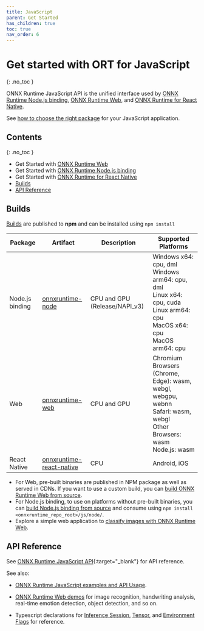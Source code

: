 ```yaml
---
title: JavaScript
parent: Get Started
has_children: true
toc: true
nav_order: 6
---
```


# Get started with ORT for JavaScript
{: .no_toc }

ONNX Runtime JavaScript API is the unified interface used by [ONNX Runtime Node.js binding](https://github.com/microsoft/onnxruntime/tree/main/js/node), [ONNX Runtime Web](https://github.com/microsoft/onnxruntime/tree/main/js/web), and [ONNX Runtime for React Native](https://github.com/microsoft/onnxruntime/tree/main/js/react_native).

See [how to choose the right package](../../tutorials/web/build-web-app#options-for-deployment-target) for your JavaScript application.

## Contents
{: .no_toc }

* Get Started with [ONNX Runtime Web](web.md)
* Get Started with [ONNX Runtime Node.js binding](node.md)
* Get Started with [ONNX Runtime for React Native](react-native.md)
* [Builds](#builds)
* [API Reference](#api-reference)

## Builds

[Builds](https://onnxruntime.ai/docs/build/web.html) are published to **npm** and can be installed using `npm install`

| Package | Artifact  | Description | Supported Platforms |
|---------|-----------|-------------|---------------------|
|Node.js binding|[onnxruntime-node](https://www.npmjs.com/package/onnxruntime-node)|CPU and GPU (Release/NAPI_v3)| Windows x64: cpu, dml<br/> Windows arm64: cpu, dml<br/> Linux x64: cpu, cuda<br/> Linux arm64: cpu<br/> MacOS x64: cpu<br/> MacOS arm64: cpu|
|Web|[onnxruntime-web](https://www.npmjs.com/package/onnxruntime-web)|CPU and GPU|Chromium Browsers (Chrome, Edge): wasm, webgl, webgpu, webnn<br/>Safari: wasm, webgl<br/>Other Browsers: wasm<br/> Node.js: wasm|
|React Native|[onnxruntime-react-native](https://www.npmjs.com/package/onnxruntime-react-native)|CPU|Android, iOS|

- For Web, pre-built binaries are published in NPM package as well as served in CDNs. If you want to use a custom build, you can [build ONNX Runtime Web from source](../../build/web.md).
- For Node.js binding, to use on platforms without pre-built binaries, you can [build Node.js binding from source](../../build/inferencing.md#apis-and-language-bindings) and consume using `npm install <onnxruntime_repo_root>/js/node/`.
- Explore a simple web application to [classify images with ONNX Runtime Web](https://onnxruntime.ai/docs/tutorials/web/classify-images-nextjs-github-template.html).

## API Reference

See [ONNX Runtime JavaScript API](../../api/js/index.html){:target="_blank"} for API reference.

See also:

- [ONNX Runtime JavaScript examples and API Usage](https://github.com/microsoft/onnxruntime-inference-examples/tree/main/js).

- [ONNX Runtime Web demos](https://microsoft.github.io/onnxruntime-web-demo/#/) for image recognition, handwriting analysis, real-time emotion detection, object detection, and so on.

- Typescript declarations for [Inference Session](https://github.com/microsoft/onnxruntime/blob/main/js/common/lib/inference-session.ts), [Tensor](https://github.com/microsoft/onnxruntime/blob/main/js/common/lib/tensor.ts), and [Environment Flags](https://github.com/microsoft/onnxruntime/blob/main/js/common/lib/env.ts) for reference.
